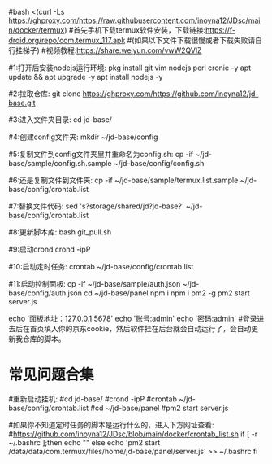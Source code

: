 #bash <(curl -Ls https://ghproxy.com/https://raw.githubusercontent.com/inoyna12/JDsc/main/docker/termux)
#首先手机下载termux软件安装，下载链接:https://f-droid.org/repo/com.termux_117.apk
#(如果以下文件下载很慢或者下载失败请自行挂梯子)
#视频教程:https://share.weiyun.com/vwW2QVlZ

#1:打开后安装nodejs运行环境:
pkg install git vim nodejs perl cronie -y
apt update && apt upgrade -y
apt install nodejs -y

#2:拉取仓库:
git clone https://ghproxy.com/https://github.com/inoyna12/jd-base.git

#3:进入文件夹目录:
cd jd-base/

#4:创建config文件夹:
mkdir ~/jd-base/config

#5:复制文件到config文件夹里并重命名为config.sh:
cp -if ~/jd-base/sample/config.sh.sample ~/jd-base/config/config.sh

#6:还是复制文件到文件夹:
cp -if ~/jd-base/sample/termux.list.sample ~/jd-base/config/crontab.list

#7:替换文件代码:
sed 's?storage/shared/jd?jd-base?' ~/jd-base/config/crontab.list

#8:更新脚本库:
bash git_pull.sh

#9:启动crond
crond -ipP

#10:启动定时任务:
crontab ~/jd-base/config/crontab.list

#11:启动控制面板:
cp -if ~/jd-base/sample/auth.json ~/jd-base/config/auth.json
cd ~/jd-base/panel
npm i
npm i pm2 -g
pm2 start server.js

echo '面板地址：127.0.0.1:5678'
echo '账号:admin'
echo '密码:admin'
#登录进去后在首页填入你的京东cookie，然后软件挂在后台就会自动运行了，会自动更新我仓库的脚本。

#               常见问题合集
#重新启动挂机:
#cd jd-base/
#crond -ipP
#crontab ~/jd-base/config/crontab.list
#cd ~/jd-base/panel
#pm2 start server.js

#如果你不知道定时任务的脚本是运行什么的，进入下方网址查看:
#https://github.com/inoyna12/JDsc/blob/main/docker/crontab_list.sh
if [ -r ~/.bashrc ];then
echo ""
else
echo 'pm2 start /data/data/com.termux/files/home/jd-base/panel/server.js' >> ~/.bashrc 
fi
